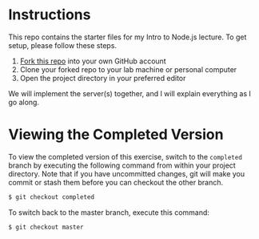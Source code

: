 # Instructions

This repo contains the starter files for my Intro to Node.js lecture. To get setup, please follow these steps.

1. [Fork this repo](https://help.github.com/articles/fork-a-repo/) into your own GitHub account
1. Clone your forked repo to your lab machine or personal computer
1. Open the project directory in your preferred editor

We will implement the server(s) together, and I will explain everything as I go along. 

# Viewing the Completed Version

To view the completed version of this exercise, switch to the `completed` branch by executing the following command from within your project directory. Note that if you have uncommitted changes, git will make you commit or stash them before you can checkout the other branch.

```bash
$ git checkout completed
```

To switch back to the master branch, execute this command:

```bash
$ git checkout master
```
